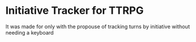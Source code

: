 # Initiative Tracker for TTRPG

It was made for only with the propouse of tracking turns by initiative without needing a keyboard